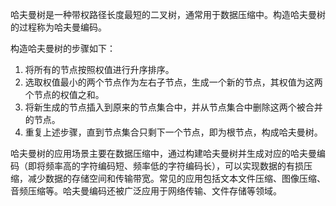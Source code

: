 哈夫曼树是一种带权路径长度最短的二叉树，通常用于数据压缩中。构造哈夫曼树的过程称为哈夫曼编码。

构造哈夫曼树的步骤如下：

1. 将所有的节点按照权值进行升序排序。
2. 选取权值最小的两个节点作为左右子节点，生成一个新的节点，其权值为这两个节点的权值之和。
3. 将新生成的节点插入到原来的节点集合中，并从节点集合中删除这两个被合并的节点。
4. 重复上述步骤，直到节点集合只剩下一个节点，即为根节点，构成哈夫曼树。

哈夫曼树的应用场景主要在数据压缩中，通过构建哈夫曼树并生成对应的哈夫曼编码（即将频率高的字符编码短、频率低的字符编码长），可以实现数据的有损压缩，减少数据的存储空间和传输带宽。常见的应用包括文本文件压缩、图像压缩、音频压缩等。哈夫曼编码还被广泛应用于网络传输、文件存储等领域。
